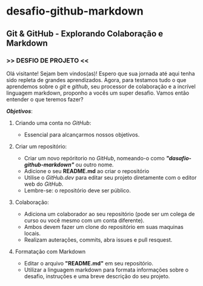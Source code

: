 # desafio-github-markdown
## Git & GitHub - Explorando Colaboração e Markdown

### >> __DESFIO DE PROJETO__ <<

Olá visitante! Sejam bem vindos(as)! Espero que sua jornada até aqui tenha sido repleta de grandes aprendizados. Agora, para testamos tudo o que aprendemos sobre o _git_ e _github_, seu processor de colaboração e a incrível linguagem markdown, proponho a vocês um super desafio. Vamos então entender o que teremos fazer?

___Objetivos___:

1. Criando uma conta no _GitHub_:
    - Essencial para alcançarmos nossos objetivos.

2. Criar um repositório:
    - Criar um novo repóritorio no _GitHub_, nomeando-o como ___"dasafio-github-markdown"___ ou outro nome.
    - Adicione o seu __README.md__ ao criar o repositório
    - Utilise o _GitHub.dev_ para editar seu projeto diretamente com o editor web do _GitHub_.
    - Lembre-se: o repositório deve ser público.

3. Colaboração:
    - Adiciona um colaborador ao seu repositório (pode ser um colega de curso ou você mesmo com um conta diferente).
    - Ambos devem fazer um clone do repositório em suas maquinas locais.
    - Realizam auterações, commits, abra issues e pull resquest.

4. Formatação com Markdown
    - Editar o arquivo __"README.md"__ em seu repositório.
    - Utilizar a linguagem markdown para formata informações sobre o desafio, instruções e uma breve descrição do seu projeto.